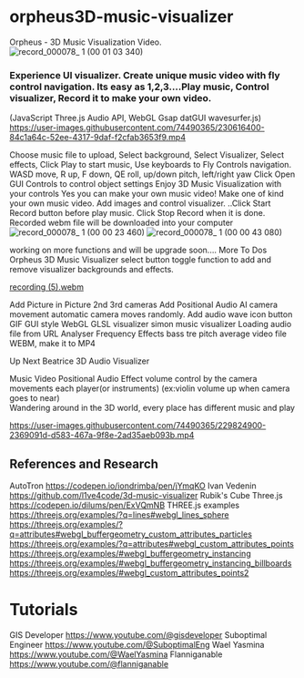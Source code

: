 # orpheus3D-music-visualizer
Orpheus - 3D Music Visualization Video.
![record_000078_ 1 (00 01 03 340)](https://user-images.githubusercontent.com/74490365/230616262-17ef82e7-90d0-42bb-9767-ede7c63926e8.png)

### Experience UI visualizer. Create unique music video with fly control navigation. Its easy as 1,2,3....Play music, Control visualizer, Record it to make your own video.
(JavaScript Three.js Audio API, WebGL Gsap datGUI wavesurfer.js)  
https://user-images.githubusercontent.com/74490365/230616400-84c1a64c-52ee-4317-9daf-f2cfab3653f9.mp4



Choose music file to upload, Select background,       Select Visualizer, Select effects, Click Play to start music, Use keyboards to Fly Controls navigation.  
WASD move, R up, F down, QE roll, up/down pitch, left/right yaw
Click Open GUI Controls to control object settings
Enjoy 3D Music Visualization with your controls
Yes you can make your own music video!  Make one of kind your own music video. Add images and control visualizer. ..Click Start Record button before play music.
Click Stop Record when it is done. Recorded webm file will be downloaded into your computer
![record_000078_ 1 (00 00 23 460)](https://user-images.githubusercontent.com/74490365/230616191-1ae81aa4-d7d1-43c6-9d75-354161de341a.png)
![record_000078_ 1 (00 00 43 080)](https://user-images.githubusercontent.com/74490365/230616326-6ccf0cf1-7389-4547-aa24-fc7da04231d2.png)


working on more functions and will be upgrade soon.... 
More To Dos
 Orpheus 3D Music Visualizer
select button toggle function to add and remove visualizer backgrounds and effects.

[recording (5).webm](https://user-images.githubusercontent.com/74490365/229824770-a11660d9-2780-4557-9563-2b39836d0eb6.webm)
                
Add Picture in Picture 2nd 3rd cameras
Add Positional Audio
AI camera movement automatic camera moves randomly.
Add audio wave icon button GIF
GUI style
WebGL GLSL visualizer
simon music visualizer
Loading audio file from URL
Analyser Frequency Effects bass tre pitch average 
video file WEBM, make it to MP4 

Up Next
Beatrice 3D Audio Visualizer     

Music Video
Positional Audio
Effect volume control by the camera movements
each player(or instruments)
(ex:violin volume up when camera goes to near)  
Wandering around in the 3D world, every place has different music and play

https://user-images.githubusercontent.com/74490365/229824900-2369091d-d583-467a-9f8e-2ad35aeb093b.mp4


## References and Research
AutoTron https://codepen.io/iondrimba/pen/jYmqKO
Ivan Vedenin https://github.com/l1ve4code/3d-music-visualizer
Rubik's Cube Three.js https://codepen.io/dilums/pen/ExVQmNB
THREE.js examples 
https://threejs.org/examples/?q=lines#webgl_lines_sphere
https://threejs.org/examples/?q=attributes#webgl_buffergeometry_custom_attributes_particles
https://threejs.org/examples/?q=attributes#webgl_custom_attributes_points
https://threejs.org/examples/#webgl_buffergeometry_instancing
https://threejs.org/examples/#webgl_buffergeometry_instancing_billboards
https://threejs.org/examples/#webgl_custom_attributes_points2

# Tutorials
GIS Developer https://www.youtube.com/@gisdeveloper
Suboptimal Engineer https://www.youtube.com/@SuboptimalEng
Wael Yasmina https://www.youtube.com/@WaelYasmina
Flanniganable https://www.youtube.com/@flanniganable
